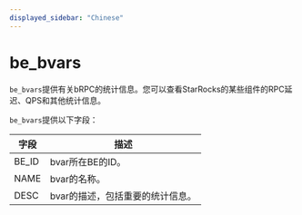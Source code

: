 ```yaml
---
displayed_sidebar: "Chinese"
---
```


# be_bvars

`be_bvars`提供有关bRPC的统计信息。您可以查看StarRocks的某些组件的RPC延迟、QPS和其他统计信息。

`be_bvars`提供以下字段：

| **字段**   | **描述**                                                     |
| --------- | ------------------------------------------------------------ |
| BE_ID     | bvar所在BE的ID。                                               |
| NAME     | bvar的名称。                                                  |
| DESC     | bvar的描述，包括重要的统计信息。                             |